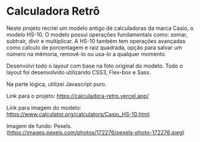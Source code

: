 # Calculadora Retrô

Neste projeto recriei um modelo antigo de calculadoras da marca Casio, o modelo HS-10. O modelo possui operações fundamentais como: somar, subtrair, divir e multiplicar. A HS-10 também tem operações avançadas como calculo de porcentagem e raiz quadrada, opção para salvar um número na mémoria, removê-lo ou usa-lo a qualquer momento.

Desenvolvi todo o layout com base na foto original do modelo. Todo o layout foi desenvolvido utilizando CSS3, Flex-box e Sass.

Na parte lógica, utilizei Javascript puro.

Link para o projeto: https://calculadora-retro.vercel.app/

Link para imagem do modelo: https://www.calculator.org/calculators/Casio_HS-10.html

Imagem de fundo: Pexels. (https://images.pexels.com/photos/172276/pexels-photo-172276.jpeg)
